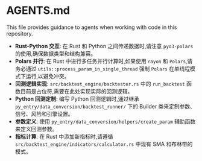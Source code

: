 # AGENTS.md

This file provides guidance to agents when working with code in this repository.

- **Rust-Python 交互**: 在 Rust 和 Python 之间传递数据时,请注意 `pyo3-polars` 的使用,确保数据类型和结构兼容。
- **Polars 并行**: 在 Rust 中进行多任务并行计算时,如果使用 `rayon` 和 `Polars`,请务必通过 `utils::process_param_in_single_thread` 强制 `Polars` 在单线程模式下运行,以避免冲突。
- **回测逻辑实现**: `src/backtest_engine/backtester.rs` 中的 `run_backtest` 函数目前是占位符,需要在此处实现实际的回测逻辑。
- **Python 回测定制**: 编写 Python 回测逻辑时,通过继承 `py_entry/data_conversion/backtest_runner/` 下的 Builder 类来定制参数、信号、风险和引擎设置。
- **参数定义**: 使用 `py_entry/data_conversion/helpers/create_param` 辅助函数来定义回测参数。
- **指标计算**: 在 Rust 中添加新指标时,请遵循 `src/backtest_engine/indicators/calculator.rs` 中现有 SMA 和布林带的模式。
